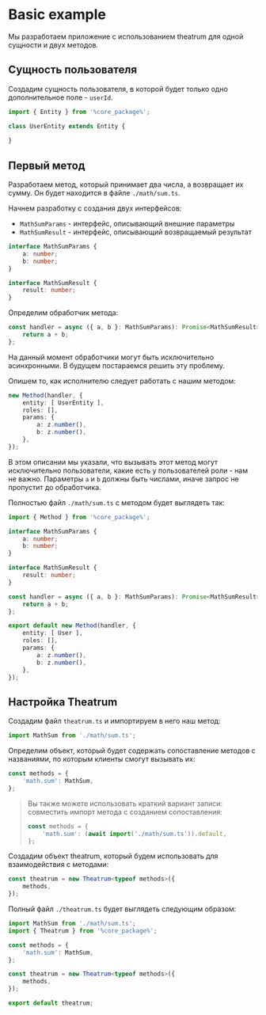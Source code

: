 # Basic example

Мы разработаем приложение с использованием theatrum для одной сущности и двух методов.

## Сущность пользователя
Создадим сущность пользователя, в которой будет только одно дополнительное поле - `userId`.

```typescript
import { Entity } from '%core_package%';

class UserEntity extends Entity {
    
}
```

## Первый метод
Разработаем метод, который принимает два числа, а возвращает их сумму. Он будет находится в файле `./math/sum.ts`.

Начнем разработку с создания двух интерфейсов:
* `MathSumParams` - интерфейс, описывающий внешние параметры
* `MathSumResult` - интерфейс, описывающий возвращаемый результат

```typescript
interface MathSumParams {
    a: number;
    b: number;
}

interface MathSumResult {
    result: number;
}
```

Определим обработчик метода:
```typescript
const handler = async ({ a, b }: MathSumParams): Promise<MathSumResult> => {
    return a + b;
};
```

На данный момент обработчики могут быть исключительно асинхронными.
В будущем постараемся решить эту проблему.

Опишем то, как исполнителю следует работать с нашим методом:
```typescript
new Method(handler, {
    entity: [ UserEntity ],
    roles: [],
    params: {
        a: z.number(),
        b: z.number(),
    },
});
```

В этом описании мы указали, что вызывать этот метод могут исключительно пользователи,
какие есть у пользователей роли - нам не важно.
Параметры `a` и `b` должны быть числами, иначе запрос не пропустит до обработчика.

Полностью файл `./math/sum.ts` с методом будет выглядеть так:
```typescript
import { Method } from '%core_package%';

interface MathSumParams {
    a: number;
    b: number;
}

interface MathSumResult {
    result: number;
}

const handler = async ({ a, b }: MathSumParams): Promise<MathSumResult> => {
    return a + b;
};

export default new Method(handler, {
    entity: [ User ],
    roles: [],
    params: {
        a: z.number(),
        b: z.number(),
    },
});
```

## Настройка Theatrum

Создадим файл `theatrum.ts` и импортируем в него наш метод:
```typescript
import MathSum from './math/sum.ts';
```

Определим объект, который будет содержать сопоставление методов с названиями, по которым клиенты смогут вызывать их:
```typescript
const methods = {
    'math.sum': MathSum,
};
```

> Вы также можете использовать краткий вариант записи: совместить импорт метода с созданием сопоставления:
> ```typescript
> const methods = {
>     'math.sum': (await import('./math/sum.ts')).default,
> };
> ```

Создадим объект theatrum, который будем использовать для взаимодействия с методами:
```typescript
const theatrum = new Theatrum<typeof methods>({
    methods,
});
```

Полный файл `./theatrum.ts` будет выглядеть следующим образом:

```typescript
import MathSum from './math/sum.ts';
import { Theatrum } from '%core_package%';

const methods = {
    'math.sum': MathSum,
};

const theatrum = new Theatrum<typeof methods>({
    methods,
});

export default theatrum;
```
